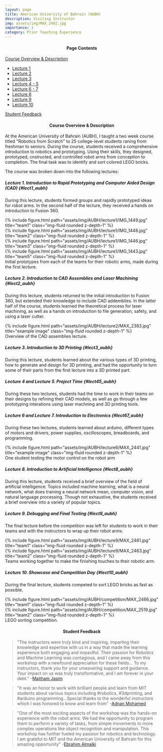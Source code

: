 ```yaml
---
layout: page
title: American University of Bahrain (AUBH)
description: Visiting Instructor
img: assets/img/MAX_2402.jpg
importance: 1
category: Prior Teaching Experience
---
```

<h4 style="text-align: center;">Page Contents</h4>

[Course Overview & Description](#cod)
   * [Lecture 1](#lect1_aubh)
   * [Lecture 2](#lect2_aubh)
   * [Lecture 3](#lect3_aubh)
   * [Lecture 4 - 5](#lect45_aubh)
   * [Lecture 6 - 7](#lect67_aubh)
   * [Lecture 8](#lect8_aubh)
   * [Lecture 9](#lect9_rvis)
   * [Lecture 10](#lect10_rvis)

[Student Feedback](#fdbk)


<h4 id="cod" style="text-align: center;">Course Overview & Description</h4>
At the American University of Bahrain (AUBH), I taught a two week course titled "Robotics from Scratch" to 25 college-level students raning from freshman to seniors. During the course, students received a comprehensive introduction to robotics and prototyping. Using their skills, they designed, prototyped, cnstructed, and controlled robot arms from conception to completion. The final task was to identify and sort colored LEGO bricks. 

The course was broken down into the following lectures:

##### **Lecture 1. Introduction to Rapid Prototyping and Computer Aided Design (CAD)** {#lect1_aubh} 

During this lecture, students formed groups and rapidly prototyped ideas for robot arms. In the second half of the lecture, they received a hands on introduction to Fusion 360. 

<div class="row">
    <div class="col-sm mt-3 mt-md-0">
        {% include figure.html path="assets/img/AUBH/lecture1/IMG_1449.jpg" title="team1" class="img-fluid rounded z-depth-1" %}
    </div>
    <div class="col-sm mt-3 mt-md-0">
        {% include figure.html path="assets/img/AUBH/lecture1/IMG_1448.jpg" title="team2" class="img-fluid rounded z-depth-1" %}
    </div>
    <div class="col-sm mt-3 mt-md-0">
        {% include figure.html path="assets/img/AUBH/lecture1/IMG_1446.jpg" title="team3" class="img-fluid rounded z-depth-1" %}
    </div>
    <div class="col-sm mt-3 mt-md-0">
        {% include figure.html path="assets/img/AUBH/lecture1/IMG_1443.jpg" title="team5" class="img-fluid rounded z-depth-1" %}
    </div>
</div>
<div class="caption">
    Initial prototypes from each of the teams for their robotic arms, made during the first lecture.
</div>

##### **Lecture 2. Introduction to CAD Assemblies and Laser Machining** {#lect2_aubh} 

 During this lecture, students returned to the initial introduction to Fusion 360, but extended their knowledge to include CAD addemblies. In the latter half of the course, students learned the theoretical process for laser machining, as well as a hands on introduction to file generation, safety, and using a laser cutter. 

<div class="d-flex justify-content-center">
    <div class="col-sm-7 mt-7 mt-md-0">
        {% include figure.html path="assets/img/AUBH/lecture2/MAX_2383.jpg" title="example image" class="img-fluid rounded z-depth-1" %}
    </div>
</div>
<div class="caption">
    Overview of the CAD assemblies lecture. 
</div>

##### **Lecture 3. Introduction to 3D Printing** {#lect3_aubh} 

During this lecture, students learned about the various types of 3D printing, how to generate and design for 3D printing, and had the opportunity to turn some of their parts from the first lecture into a 3D printed part. 

##### **Lecture 4 and Lecture 5. Project Time** {#lect45_aubh} 

During these two lectures, students had the time to work in their teams on their designs by refining their CAD models, as well as go through a few prototyping interations using laser machning and 3D printing tools. 

##### **Lecture 6 and Lecture 7. Introduction to Electronics** {#lect67_aubh} 

During these two lectures, students learned about arduino, different types of motors and drivers, power supplies, oscilloscopes, breadboards, and programming. 

<div class="d-flex justify-content-center">
    <div class="col-sm-7 mt-3 mt-md-0">
        {% include figure.html path="assets/img/AUBH/lecture6/MAX_2441.jpg" title="example image" class="img-fluid rounded z-depth-1" %}
    </div>
</div>
<div class="caption">
    One student testing the motor control on the robot arm 
</div>

##### **Lecture 8. Introduction to Artificial Intelligence** {#lect8_aubh} 

During this lecture, students received a brief overview of the field of artificial intelligence. Topics included machine learning, what is a neural network, what does training a neural network mean, computer vision, and natural language processing. Though not exhaustive, the students received a brief overview into a variety of popular topics. 

##### **Lecture 9. Debugging and Final Testing** {#lect9_aubh} 

The final lecture before the competition was left for students to work in their teams and with the instructors to wrap up their robot arms. 

<div class="row">
    <div class="col-sm mt-3 mt-md-0">
        {% include figure.html path="assets/img/AUBH/lecture9/MAX_2461.jpg" title="team1" class="img-fluid rounded z-depth-1" %}
    </div>
    <div class="col-sm mt-3 mt-md-0">
        {% include figure.html path="assets/img/AUBH/lecture9/MAX_2463.jpg" title="team2" class="img-fluid rounded z-depth-1" %}
    </div>
</div>
<div class="caption">
    Teams working together to make the finishing touches to their robotic arm.
</div>

##### **Lecture 10. Showcase and Competition Day** {#lect10_aubh} 

During the final lecture, students competed to sort LEGO bricks as fast as possible. 

<div class="row">
    <div class="col-sm mt-3 mt-md-0">
        {% include figure.html path="assets/img/AUBH/competition/MAX_2466.jpg" title="team1" class="img-fluid rounded z-depth-1" %}
    </div>
    <div class="col-sm mt-3 mt-md-0">
        {% include figure.html path="assets/img/AUBH/competition/MAX_2519.jpg" title="team2" class="img-fluid rounded z-depth-1" %}
    </div>
</div>
<div class="caption">
    LEGO sorting competition.
</div>

<h4 id="fdbk" style="text-align: center;">Student Feedback</h4>

> "The instructors were truly kind and inspiring, imparting their knowledge and expertise with us in a way that made the learning experience both engaging and impactful. Their passion for Robotics and Machine Learning was contagious, and I came away from this workshop with a newfound appreciation for these fields... To my instructors, thank you for your unwavering support and guidance. Your impact on us was truly transformative, and I am forever in your debt." -[Maitham Jasim](https://www.linkedin.com/feed/update/urn:li:activity:7027038300141957121?updateEntityUrn=urn%3Ali%3Afs_feedUpdate%3A%28V2%2Curn%3Ali%3Aactivity%3A7027038300141957121%29)

> "It was an honor to work with brilliant people and learn from MIT students about various topics including #robotics, #3dprinting, and #arduino programming...Special thanks to the wonderful instructors which I was honored to know and learn from" -[Adnan Mohamed](https://www.linkedin.com/posts/adnan-h-mohamed_robotics-3dprinting-arduino-activity-7027509312793026560-qsOA?utm_source=share&utm_medium=member_desktop)

> "One of the most exciting aspects of the workshop was the hands-on experience with the robot arms. We had the opportunity to program them to perform a variety of tasks, from simple movements to more complex operations like object recognition and manipulation. This workshop has further fueled my passion for robotics and technology. I am grateful to MIT and the American University of Bahrain for this amazing opportunity" -[Ebrahim Almalki](https://www.linkedin.com/posts/ebrahim-almalki-13900020b_technology-learning-experience-activity-7028240519751188480-MrvC?utm_source=share&utm_medium=member_desktop) 